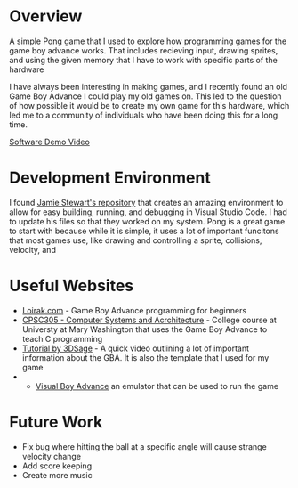 # Overview

A simple Pong game that I used to explore how programming games for the game boy advance works. That includes recieving input, drawing sprites, and using the given memory that I have to work with specific parts of the hardware

I have always been interesting in making games, and I recently found an old Game Boy Advance I could play my old games on. This led to the question of how possible it would be to create my own game for this hardware, which led me to a community of individuals who have been doing this for a long time.

[Software Demo Video](http://youtube.link.goes.here)

# Development Environment

I found [Jamie Stewart's repository](https://github.com/JamieDStewart/GBA_VSCode_Basic) that creates an amazing environment to allow for easy building, running, and debugging in Visual Studio Code. I had to update his files so that they worked on my system.
Pong is a great game to start with because while it is simple, it uses a lot of important funcitons that most games use, like drawing and controlling a sprite, collisions, velocity, and 

# Useful Websites
* [Loirak.com](http://www.loirak.com/gameboy/gbatutor.php) - Game Boy Advance programming for beginners
* [CPSC305 - Computer Systems and Acrchitecture](https://ianfinlayson.net/class/cpsc305/) - College course at Universty at Mary Washington that uses the Game Boy Advance to teach C programming
* [Tutorial by 3DSage](https://www.youtube.com/watch?v=6ecgELrwAnQ) - A quick video outlining a lot of important information about the GBA. It is also the template that I used for my game
* * [Visual Boy Advance](https://visualboyadvance.org/) an emulator that can be used to run the game

# Future Work
* Fix bug where hitting the ball at a specific angle will cause strange velocity change
* Add score keeping
* Create more music
